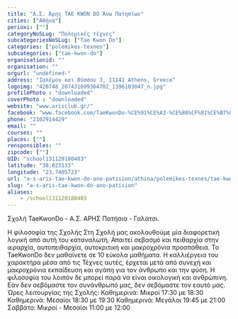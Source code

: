```yaml
---
title: "Α.Σ. Άρης TAE KWON DO Άνω Πατησίων"
cities: ["Αθήνα"]
perioxi: [""]
categoryNoSLug: "Πολεμικές τέχνες"
subcategoriesNoSLug: ["Tae Kwon Do"]
categories: ["polemikes-texnes"]
subcategories: ["tae-kwon-do"]
organisationid: ""
organisation: ""
orgurl: "undefined-"
address: "Ιαλέμου και Θύσσου 3, 11141 Athens, Greece"
logoimg: "420748_207431699364702_1396103047_n.jpg"
profilePhoto : "downloaded"
coverPhoto : "downloaded"
website: "www.arisclub.gr/"
facebook: "www.facebook.com/TaeKwonDo-%CE%91%CE%A3-%CE%86%CF%81%CE%B7%CF%82-%CE%A0%CE%B1%CF%84%CE%B7%CF%83%CE%AF%CF%89%CE%BD-%CE%93%CE%B1%CE%BB%CE%B1%CF%84%CF%83%CE%AF%CE%BF%CF%85/135588809882325"
phone: "2102914429"
email: ""
courses: ""
places: [""]
rensponsibles: ""
zipcode: [""]
UID: "school131120180403"
latitude: "38,023133"
longitude: "23,7405723"
url: "a-s-aris-tae-kwon-do-ano-patision/athina/polemikes-texnes/tae-kwon-do"
slug: "a-s-aris-tae-kwon-do-ano-patision"
aliases:
    - /school131120180403
---
```



Σχολή TaeKwonDo - Α.Σ. ΑΡΗΣ Πατήσια - Γαλάτσι.

Η φιλοσοφία της Σχολής Στη Σχολή μας ακολουθούμε μία διαφορετική λογική από αυτή του καταναλωτή. Απαιτεί σεβασμό και πειθαρχία στην ιεραρχία, αυτοπειθαρχία, αυτοκριτική και μακροχρόνια προσπάθεια. Το TaeKwonDo δεν μαθαίνετε σε 10 εύκολα μαθήματα. Η καλλιέργεια του χαρακτήρα μέσα από τις Τέχνες αυτές, έρχεται μετά από συνεχή και μακροχρόνια εκπαίδευση και αγάπη για τον άνθρωπο και την φύση. Η φιλοσοφία του λοιπόν δε μπορεί παρά να είναι οικολογική και ανθρώπινη. Εάν δεν σεβόμαστε τον συνάνθρωπό μας, δεν σεβόμαστε τον εαυτό μας. Ώρες λειτουργίας της Σχολής: Καθημερινά: Μικροί 17:30 με 18:30 Καθημερινά: Μεσαίοι 18:30 με 19:30 Καθημερινά: Μεγάλοι 19:45 με 21:00 Σαββάτο: Μικροί - Μεσαίοι 11:00 με 12:00